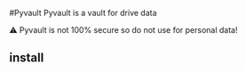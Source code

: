 #Pyvault
Pyvault is a vault for drive data

:warning: Pyvault is not 100% secure so do not use for personal data!

## install

